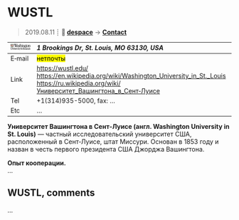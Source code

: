 # WUSTL
> 2019.08.11 ┊ **🚀 [despace](index.md)** → **[Contact](contact.md)**

|[![](f/contact/w/wustl_logo1_thumb.jpg)](f/contact/w/wustl_logo1.png)|*1 Brookings Dr, St. Louis, MO 63130, USA*|
|:--|:--|
|E‑mail| <mark>нетпочты</mark> |
|Link| <https://wustl.edu/><br> <https://en.wikipedia.org/wiki/Washington_University_in_St._Louis><br> <https://ru.wikipedia.org/wiki/Университет_Вашингтона_в_Сент‑Луисе> |
|Tel| +1(314)935-5000, fax: … |
|Etc| … |

**Университет Вашингтона в Сент‑Луисе (англ. Washington University in St. Louis)** — частный исследовательский университет США, расположенный в Сент‑Луисе, штат Миссури. Основан в 1853 году и назван в честь первого президента США Джорджа Вашингтона.

**Опыт кооперации.**  
…


<p style="page-break-after:always"> </p>

## WUSTL, comments

…

